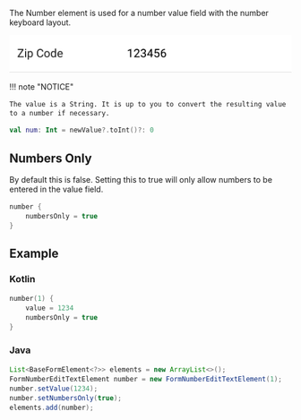 The Number element is used for a number value field with the number keyboard layout.

![Example](/images/Number.PNG)

!!! note "NOTICE"

    The value is a String. It is up to you to convert the resulting value to a number if necessary.

```kotlin
val num: Int = newValue?.toInt()?: 0
```

## Numbers Only

By default this is false.
Setting this to true will only allow numbers to be entered in the value field.

```kotlin
number {
    numbersOnly = true
}
```

## Example

### Kotlin

```kotlin
number(1) {
    value = 1234
    numbersOnly = true
}
```

### Java

```java
List<BaseFormElement<?>> elements = new ArrayList<>();
FormNumberEditTextElement number = new FormNumberEditTextElement(1);
number.setValue(1234);
number.setNumbersOnly(true);
elements.add(number);
```
